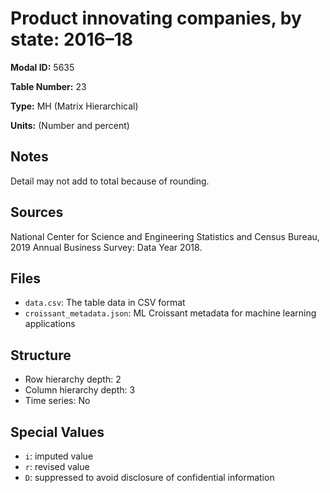 # Product innovating companies, by state: 2016&#8211;18

**Modal ID:** 5635

**Table Number:** 23

**Type:** MH (Matrix Hierarchical)

**Units:** (Number and percent)

## Notes

Detail may not add to total because of rounding.

## Sources

National Center for Science and Engineering Statistics and Census Bureau, 2019 Annual Business Survey: Data Year 2018.

## Files

- `data.csv`: The table data in CSV format
- `croissant_metadata.json`: ML Croissant metadata for machine learning applications

## Structure

- Row hierarchy depth: 2
- Column hierarchy depth: 3
- Time series: No

## Special Values

- `i`: imputed value
- `r`: revised value
- `D`: suppressed to avoid disclosure of confidential information
